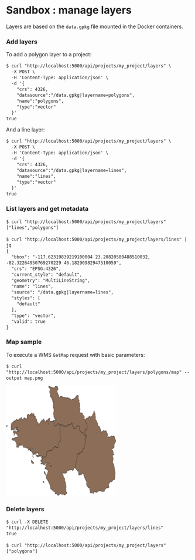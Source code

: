 # Sandbox : manage layers

Layers are based on the `data.gpkg` file mounted in the Docker containers.


### Add layers

To add a polygon layer to a project:

```` shell
$ curl "http://localhost:5000/api/projects/my_project/layers" \
  -X POST \
  -H 'Content-Type: application/json' \
  -d '{
    "crs": 4326,
    "datasource":"/data.gpkg|layername=polygons",
    "name":"polygons",
    "type":"vector"
  }'
true
````

And a line layer:

```` shell
$ curl "http://localhost:5000/api/projects/my_project/layers" \
  -X POST \
  -H 'Content-Type: application/json' \
  -d '{
    "crs": 4326,
    "datasource":"/data.gpkg|layername=lines",
    "name":"lines",
    "type":"vector"
  }'
true
````

### List layers and get metadata

```` shell
$ curl "http://localhost:5000/api/projects/my_project/layers"
["lines","polygons"]

$ curl "http://localhost:5000/api/projects/my_project/layers/lines" | jq
{
  "bbox": "-117.62319839219100004 23.20820580488510032, -82.32264950769270229 46.18290982947510059",
  "crs": "EPSG:4326",
  "current_style": "default",
  "geometry": "MultiLineString",
  "name": "lines",
  "source": "/data.gpkg|layername=lines",
  "styles": [
    "default"
  ],
  "type": "vector",
  "valid": true
}
````


### Map sample

To execute a WMS `GetMap` request with basic parameters:

```` shell
$ curl "http://localhost:5000/api/projects/my_project/layers/polygons/map" --output map.png
````

<img src="../images/map.png" width="300">


### Delete layers

```` shell
$ curl -X DELETE "http://localhost:5000/api/projects/my_project/layers/lines"
true

$ curl "http://localhost:5000/api/projects/my_project/layers"
["polygons"]
````
